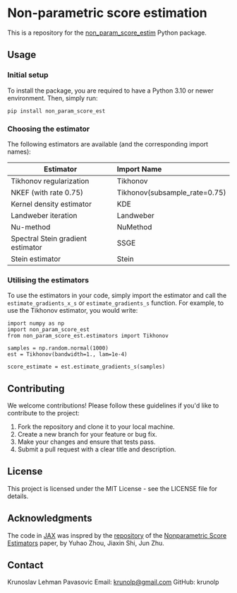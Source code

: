 # Non-parametric score estimation

This is a repository for the [non_param_score_estim](https://pypi.org/project/non-param-score-est/) Python package.

## Usage

### Initial setup

To install the package, you are required to have a Python 3.10 or newer environment. Then, simply run:

 ```
pip install non_param_score_est
 ```

### Choosing the estimator

The following estimators are available (and the corresponding import names):


| Estimator                         | Import Name                   |
|-----------------------------------|:------------------------------|
| Tikhonov regularization           | Tikhonov                      |
| NKEF (with rate 0.75)             | Tikhonov(subsample_rate=0.75) |
| Kernel density estimator          | KDE                           |
| Landweber iteration               | Landweber                     |
| Nu-method                         | NuMethod                      |
| Spectral Stein gradient estimator | SSGE                          |
| Stein estimator                   | Stein                         |

### Utilising the estimators

To use the estimators in your code, simply import the estimator and call the `estimate_gradients_x_s` or `estimate_gradients_s` function. For example, to use the Tikhonov estimator, you would write:
 ```
 import numpy as np
import non_param_score_est
from non_param_score_est.estimators import Tikhonov

samples = np.random.normal(1000)
est = Tikhonov(bandwidth=1., lam=1e-4)

score_estimate = est.estimate_gradients_s(samples)
 ```

## Contributing

We welcome contributions! Please follow these guidelines if you'd like to contribute to the project:

1. Fork the repository and clone it to your local machine.
2. Create a new branch for your feature or bug fix.
3. Make your changes and ensure that tests pass.
4. Submit a pull request with a clear title and description.

## License
This project is licensed under the MIT License - see the LICENSE file for details.

## Acknowledgments
The code in [JAX](https://github.com/google/jax) was inspred by the [repository](https://github.com/miskcoo/kscore.git) of the [Nonparametric Score Estimators](https://arxiv.org/abs/2005.10099) paper, by Yuhao Zhou, Jiaxin Shi, Jun Zhu. 

## Contact
Krunoslav Lehman Pavasovic
Email: krunolp@gmail.com
GitHub: krunolp